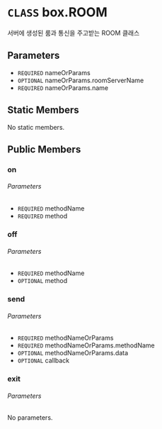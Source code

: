 # `CLASS` box.ROOM
서버에 생성된 룸과 통신을 주고받는 ROOM 클래스

## Parameters
* `REQUIRED` nameOrParams 
* `OPTIONAL` nameOrParams.roomServerName 
* `REQUIRED` nameOrParams.name 

## Static Members
No static members.

## Public Members

### on
###### Parameters
* `REQUIRED` methodName
* `REQUIRED` method

### off
###### Parameters
* `REQUIRED` methodName
* `OPTIONAL` method

### send
###### Parameters
* `REQUIRED` methodNameOrParams
* `REQUIRED` methodNameOrParams.methodName
* `OPTIONAL` methodNameOrParams.data
* `OPTIONAL` callback

### exit
###### Parameters
No parameters.
